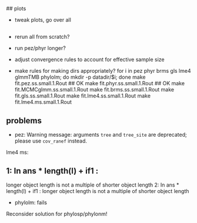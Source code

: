 \## plots

* tweak plots, go over all

## 

* rerun all from scratch?
* run pez/phyr longer?
* adjust convergence rules to account for effective sample size

* make rules for making dirs appropriately?
for i in pez phyr brms gls lme4 glmmTMB phylolm; do mkdir -p datadir/$i; done
make fit.pez.ss.small.1.Rout ## OK
make fit.phyr.ss.small.1.Rout ## OK
make fit.MCMCglmm.ss.small.1.Rout
make fit.brms.ss.small.1.Rout
make fit.gls.ss.small.1.Rout
make fit.lme4.ss.small.1.Rout
make fit.lme4.ms.small.1.Rout

## problems

* pez: Warning message: arguments `tree` and `tree_site` are deprecated; please use `cov_ranef` instead. 

lme4 ms:
## 1: In ans * length(l) + if1 :
  longer object length is not a multiple of shorter object length
2: In ans * length(l) + if1 :
  longer object length is not a multiple of shorter object length

* phylolm: fails

Reconsider solution for phylosp/phylonm!

